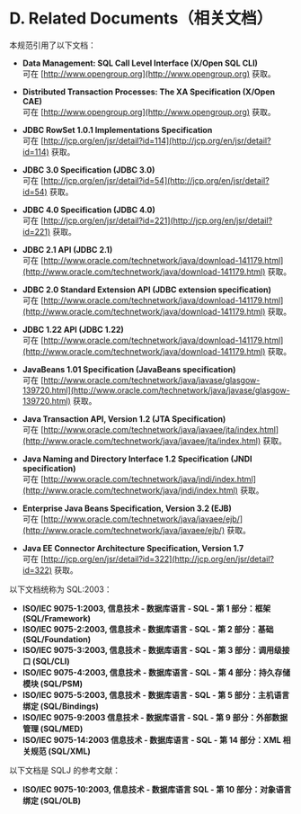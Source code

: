 # D. Related Documents（相关文档）

本规范引用了以下文档：

- **Data Management: SQL Call Level Interface (X/Open SQL CLI)**  
  可在 [http://www.opengroup.org](http://www.opengroup.org) 获取。

- **Distributed Transaction Processes: The XA Specification (X/Open CAE)**  
  可在 [http://www.opengroup.org](http://www.opengroup.org) 获取。

- **JDBC RowSet 1.0.1 Implementations Specification**  
  可在 [http://jcp.org/en/jsr/detail?id=114](http://jcp.org/en/jsr/detail?id=114) 获取。

- **JDBC 3.0 Specification (JDBC 3.0)**  
  可在 [http://jcp.org/en/jsr/detail?id=54](http://jcp.org/en/jsr/detail?id=54) 获取。

- **JDBC 4.0 Specification (JDBC 4.0)**  
  可在 [http://jcp.org/en/jsr/detail?id=221](http://jcp.org/en/jsr/detail?id=221) 获取。

- **JDBC 2.1 API (JDBC 2.1)**  
  可在 [http://www.oracle.com/technetwork/java/download-141179.html](http://www.oracle.com/technetwork/java/download-141179.html) 获取。

- **JDBC 2.0 Standard Extension API (JDBC extension specification)**  
  可在 [http://www.oracle.com/technetwork/java/download-141179.html](http://www.oracle.com/technetwork/java/download-141179.html) 获取。

- **JDBC 1.22 API (JDBC 1.22)**  
  可在 [http://www.oracle.com/technetwork/java/download-141179.html](http://www.oracle.com/technetwork/java/download-141179.html) 获取。

- **JavaBeans 1.01 Specification (JavaBeans specification)**  
  可在 [http://www.oracle.com/technetwork/java/javase/glasgow-139720.html](http://www.oracle.com/technetwork/java/javase/glasgow-139720.html) 获取。

- **Java Transaction API, Version 1.2 (JTA Specification)**  
  可在 [http://www.oracle.com/technetwork/java/javaee/jta/index.html](http://www.oracle.com/technetwork/java/javaee/jta/index.html) 获取。

- **Java Naming and Directory Interface 1.2 Specification (JNDI specification)**  
  可在 [http://www.oracle.com/technetwork/java/jndi/index.html](http://www.oracle.com/technetwork/java/jndi/index.html) 获取。

- **Enterprise Java Beans Specification, Version 3.2 (EJB)**  
  可在 [http://www.oracle.com/technetwork/java/javaee/ejb/](http://www.oracle.com/technetwork/java/javaee/ejb/) 获取。

- **Java EE Connector Architecture Specification, Version 1.7**  
  可在 [http://jcp.org/en/jsr/detail?id=322](http://jcp.org/en/jsr/detail?id=322) 获取。

以下文档统称为 SQL:2003：

- **ISO/IEC 9075-1:2003, 信息技术 - 数据库语言 - SQL - 第 1 部分：框架 (SQL/Framework)**
- **ISO/IEC 9075-2:2003, 信息技术 - 数据库语言 - SQL - 第 2 部分：基础 (SQL/Foundation)**
- **ISO/IEC 9075-3:2003, 信息技术 - 数据库语言 - SQL - 第 3 部分：调用级接口 (SQL/CLI)**
- **ISO/IEC 9075-4:2003, 信息技术 - 数据库语言 - SQL - 第 4 部分：持久存储模块 (SQL/PSM)**
- **ISO/IEC 9075-5:2003, 信息技术 - 数据库语言 - SQL - 第 5 部分：主机语言绑定 (SQL/Bindings)**
- **ISO/IEC 9075-9:2003 信息技术 - 数据库语言 - SQL - 第 9 部分：外部数据管理 (SQL/MED)**
- **ISO/IEC 9075-14:2003 信息技术 - 数据库语言 - SQL - 第 14 部分：XML 相关规范 (SQL/XML)**

以下文档是 SQLJ 的参考文献：

- **ISO/IEC 9075-10:2003, 信息技术 - 数据库语言 SQL - 第 10 部分：对象语言绑定 (SQL/OLB)**